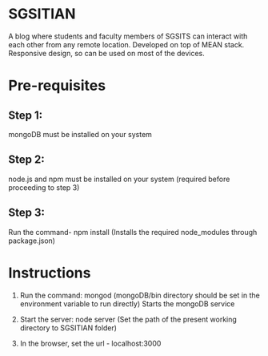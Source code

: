 # SGSITIAN
A blog where students and faculty members of SGSITS can interact with each other from any remote location. Developed on top of MEAN stack. Responsive design, so can be used on most of the devices.

# Pre-requisites
## Step 1:
mongoDB must be installed on your system
## Step 2:
node.js and npm must be installed on your system (required before proceeding to step 3)
## Step 3:
Run the command-
npm install
(Installs the required node_modules through package.json)

# Instructions
1. Run the command:
mongod
(mongoDB/bin directory should be set in the environment variable to run directly)
Starts the mongoDB service

2. Start the server:
node server
(Set the path of the present working directory to SGSITIAN folder)

3. In the browser, set the url - localhost:3000


